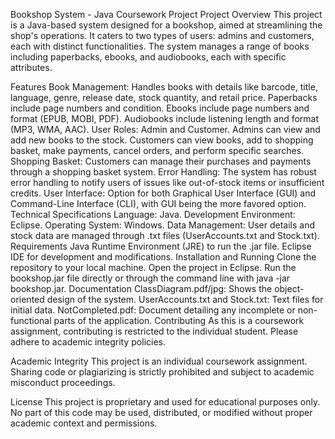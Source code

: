 Bookshop System - Java Coursework Project
Project Overview
This project is a Java-based system designed for a bookshop, aimed at streamlining the shop's operations. It caters to two types of users: admins and customers, each with distinct functionalities. The system manages a range of books including paperbacks, ebooks, and audiobooks, each with specific attributes.

Features
Book Management: Handles books with details like barcode, title, language, genre, release date, stock quantity, and retail price.
Paperbacks include page numbers and condition.
Ebooks include page numbers and format (EPUB, MOBI, PDF).
Audiobooks include listening length and format (MP3, WMA, AAC).
User Roles: Admin and Customer.
Admins can view and add new books to the stock.
Customers can view books, add to shopping basket, make payments, cancel orders, and perform specific searches.
Shopping Basket: Customers can manage their purchases and payments through a shopping basket system.
Error Handling: The system has robust error handling to notify users of issues like out-of-stock items or insufficient credits.
User Interface: Option for both Graphical User Interface (GUI) and Command-Line Interface (CLI), with GUI being the more favored option.
Technical Specifications
Language: Java.
Development Environment: Eclipse.
Operating System: Windows.
Data Management: User details and stock data are managed through .txt files (UserAccounts.txt and Stock.txt).
Requirements
Java Runtime Environment (JRE) to run the .jar file.
Eclipse IDE for development and modifications.
Installation and Running
Clone the repository to your local machine.
Open the project in Eclipse.
Run the bookshop.jar file directly or through the command line with java -jar bookshop.jar.
Documentation
ClassDiagram.pdf/jpg: Shows the object-oriented design of the system.
UserAccounts.txt and Stock.txt: Text files for initial data.
NotCompleted.pdf: Document detailing any incomplete or non-functional parts of the application.
Contributing
As this is a coursework assignment, contributing is restricted to the individual student. Please adhere to academic integrity policies.

Academic Integrity
This project is an individual coursework assignment. Sharing code or plagiarizing is strictly prohibited and subject to academic misconduct proceedings.

License
This project is proprietary and used for educational purposes only. No part of this code may be used, distributed, or modified without proper academic context and permissions.
